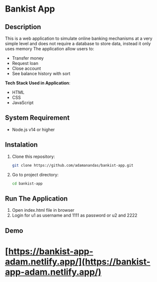 # Bankist App

## Description

This is a web application to simulate online banking mechanisms at a very simple level and does not require a database to store data, instead it only uses memory The application allow users to:

- Transfer money
- Request loan
- Close account
- See balance history with sort

**Tech Stack Used in Application**:

- HTML
- CSS
- JavaScript

## System Requirement

- Node.js v14 or higher

## Instalation

1. Clone this repository:
   ```bash
   git clone https://github.com/adamanandas/bankist-app.git
   ```
2. Go to project directory:
   ```bash
   cd bankist-app 
   ```

## Run The Application

1. Open index.html file in browser
2. Login for u1 as username and 1111 as password or u2 and 2222

## Demo

[https://bankist-app-adam.netlify.app/](https://bankist-app-adam.netlify.app/)
=====================================
